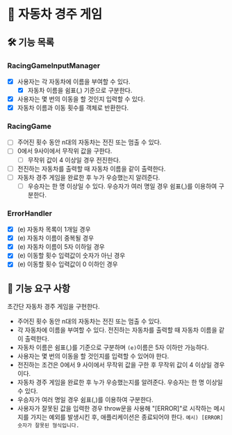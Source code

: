 # 🚗 자동차 경주 게임

## 🛠️ 기능 목록

### RacingGameInputManager

- [x] 사용자는 각 자동차에 이름을 부여할 수 있다.
  - [x] 자동차 이름을 쉼표(,) 기준으로 구분한다.
- [x] 사용자는 몇 번의 이동을 할 것인지 입력할 수 있다.
- [x] 자동차 이름과 이동 횟수를 객체로 반환한다.

### RacingGame

- [ ] 주어진 횟수 동안 n대의 자동차는 전진 또는 멈출 수 있다.
- [ ] 0에서 9사이에서 무작위 값을 구한다.
  - [ ] 무작위 값이 4 이상일 경우 전진한다.
- [ ] 전진하는 자동차를 출력할 때 자동차 이름을 같이 출력한다.
- [ ] 자동차 경주 게임을 완료한 후 누가 우승했는지 알려준다.
  - [ ] 우승자는 한 명 이상일 수 있다. 우승자가 여러 명일 경우 쉼표(,)를 이용하여 구분한다.

### ErrorHandler

- [x] (e) 자동차 목록이 1개일 경우
- [x] (e) 자동차 이름이 중복될 경우
- [x] (e) 자동차 이름이 5자 이하일 경우
- [x] (e) 이동할 횟수 입력값이 숫자가 아닌 경우
- [x] (e) 이동할 횟수 입력값이 0 이하인 경우

## 🚀 기능 요구 사항

초간단 자동차 경주 게임을 구현한다.

- 주어진 횟수 동안 n대의 자동차는 전진 또는 멈출 수 있다.
- 각 자동차에 이름을 부여할 수 있다. 전진하는 자동차를 출력할 때 자동차 이름을 같이 출력한다.
- 자동차 이름은 쉼표(,)를 기준으로 구분하며 `(e)`이름은 5자 이하만 가능하다.
- 사용자는 몇 번의 이동을 할 것인지를 입력할 수 있어야 한다.
- 전진하는 조건은 0에서 9 사이에서 무작위 값을 구한 후 무작위 값이 4 이상일 경우이다.
- 자동차 경주 게임을 완료한 후 누가 우승했는지를 알려준다. 우승자는 한 명 이상일 수 있다.
- 우승자가 여러 명일 경우 쉼표(,)를 이용하여 구분한다.
- 사용자가 잘못된 값을 입력한 경우 throw문을 사용해 "[ERROR]"로 시작하는 메시지를 가지는 예외를 발생시킨 후, 애플리케이션은 종료되어야 한다.
  `예시) [ERROR] 숫자가 잘못된 형식입니다.`
